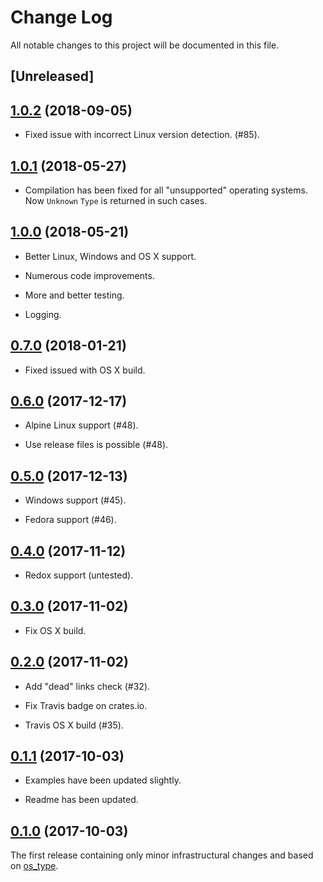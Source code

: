 # Change Log

All notable changes to this project will be documented in this file.

## [Unreleased]

## [1.0.2](https://github.com/darkeld3r/os_info/tree/v1.0.2) (2018-09-05)

- Fixed issue with incorrect Linux version detection. (#85).

## [1.0.1](https://github.com/darkeld3r/os_info/tree/v1.0.1) (2018-05-27)

- Compilation has been fixed for all "unsupported" operating systems. Now
  `Unknown` `Type` is returned in such cases.

## [1.0.0](https://github.com/darkeld3r/os_info/tree/v1.0) (2018-05-21)

- Better Linux, Windows and OS X support.

- Numerous code improvements.

- More and better testing.

- Logging.

## [0.7.0](https://github.com/darkeld3r/os_info/tree/v0.6.0) (2018-01-21)

- Fixed issued with OS X build.

## [0.6.0](https://github.com/darkeld3r/os_info/tree/v0.6.0) (2017-12-17)

- Alpine Linux support (#48).

- Use release files is possible (#48).

## [0.5.0](https://github.com/darkeld3r/os_info/tree/v0.5.0) (2017-12-13)

- Windows support (#45).

- Fedora support (#46).

## [0.4.0](https://github.com/darkeld3r/os_info/tree/v0.4.0) (2017-11-12)

- Redox support (untested).

## [0.3.0](https://github.com/darkeld3r/os_info/tree/v0.3.0) (2017-11-02)

- Fix OS X build.

## [0.2.0](https://github.com/darkeld3r/os_info/tree/v0.2.0) (2017-11-02)

- Add "dead" links check (#32).

- Fix Travis badge on crates.io.

- Travis OS X build (#35).

## [0.1.1](https://github.com/darkeld3r/os_info/tree/v0.1.1) (2017-10-03)

- Examples have been updated slightly.

- Readme has been updated.

## [0.1.0](https://github.com/darkeld3r/os_info/tree/v0.1.0) (2017-10-03)

The first release containing only minor infrastructural changes and based on [os_type](https://github.com/schultyy/os_type).

